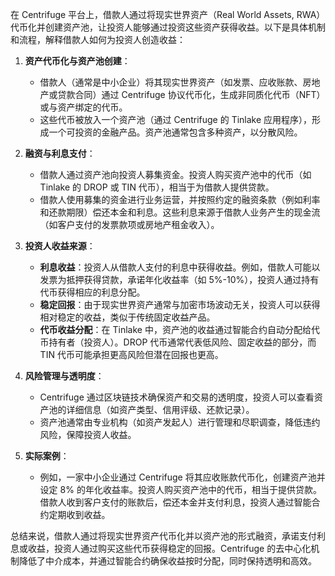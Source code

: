 在 Centrifuge 平台上，借款人通过将现实世界资产（Real World Assets, RWA）代币化并创建资产池，让投资人能够通过投资这些资产获得收益。以下是具体机制和流程，解释借款人如何为投资人创造收益：

1. **资产代币化与资产池创建**：
   - 借款人（通常是中小企业）将其现实世界资产（如发票、应收账款、房地产或贷款合同）通过 Centrifuge 协议代币化，生成非同质化代币（NFT）或与资产绑定的代币。
   - 这些代币被放入一个资产池（通过 Centrifuge 的 Tinlake 应用程序），形成一个可投资的金融产品。资产池通常包含多种资产，以分散风险。

2. **融资与利息支付**：
   - 借款人通过资产池向投资人募集资金。投资人购买资产池中的代币（如 Tinlake 的 DROP 或 TIN 代币），相当于为借款人提供贷款。
   - 借款人使用募集的资金进行业务运营，并按照约定的融资条款（例如利率和还款期限）偿还本金和利息。这些利息来源于借款人业务产生的现金流（如客户支付的发票款项或房地产租金收入）。

3. **投资人收益来源**：
   - **利息收益**：投资人从借款人支付的利息中获得收益。例如，借款人可能以发票为抵押获得贷款，承诺年化收益率（如 5%-10%），投资人通过持有代币获得相应的利息分配。
   - **稳定回报**：由于现实世界资产通常与加密市场波动无关，投资人可以获得相对稳定的收益，类似于传统固定收益产品。
   - **代币收益分配**：在 Tinlake 中，资产池的收益通过智能合约自动分配给代币持有者（投资人）。DROP 代币通常代表低风险、固定收益的部分，而 TIN 代币可能承担更高风险但潜在回报也更高。

4. **风险管理与透明度**：
   - Centrifuge 通过区块链技术确保资产和交易的透明度，投资人可以查看资产池的详细信息（如资产类型、信用评级、还款记录）。
   - 资产池通常由专业机构（如资产发起人）进行管理和尽职调查，降低违约风险，保障投资人收益。

5. **实际案例**：
   - 例如，一家中小企业通过 Centrifuge 将其应收账款代币化，创建资产池并设定 8% 的年化收益率。投资人购买资产池中的代币，相当于提供贷款。借款人收到客户支付的账款后，偿还本金并支付利息，投资人通过智能合约定期收到收益。

总结来说，借款人通过将现实世界资产代币化并以资产池的形式融资，承诺支付利息或收益，投资人通过购买这些代币获得稳定的回报。Centrifuge 的去中心化机制降低了中介成本，并通过智能合约确保收益按时分配，同时保持透明和高效。
